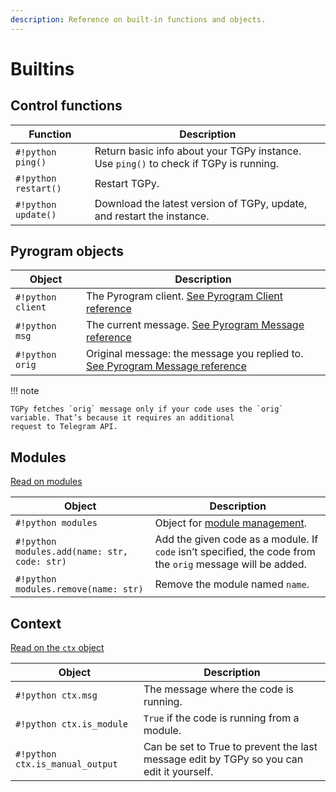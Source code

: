 ```yaml
---
description: Reference on built-in functions and objects.
---
```


# Builtins

## Control functions

| Function             | Description                                                                           |
|----------------------|---------------------------------------------------------------------------------------|
| `#!python ping()`    | Return basic info about your TGPy instance. Use `ping()` to check if TGPy is running. |
| `#!python restart()` | Restart TGPy.                                                                         |
| `#!python update()`  | Download the latest version of TGPy, update, and restart the instance.                |

## Pyrogram objects

| Object            | Description                                                                                                                                                         |
|-------------------|---------------------------------------------------------------------------------------------------------------------------------------------------------------------|
| `#!python client` | The Pyrogram client. [See Pyrogram Client reference](https://docs.pyrogram.org/api/client)                                    |
| `#!python msg`    | The current message. [See Pyrogram Message reference](https://docs.pyrogram.org/api/types/message)                          |
| `#!python orig`   | Original message: the message you replied to. [See Pyrogram Message reference](https://docs.pyrogram.org/api/types/message) |

!!! note

    TGPy fetches `orig` message only if your code uses the `orig` variable. That’s because it requires an additional
    request to Telegram API.

## Modules

[Read on modules](/extensibility/modules/)

| Object                                       | Description                                                                                                |
|----------------------------------------------|------------------------------------------------------------------------------------------------------------|
| `#!python modules`                           | Object for [module management](/extensibility/modules/#manage-modules).                                                 |
| `#!python modules.add(name: str, code: str)` | Add the given code as a module. If `code` isn’t specified, the code from the `orig` message will be added. |
| `#!python modules.remove(name: str)`         | Remove the module named `name`.                                                                            |

## Context

[Read on the `ctx` object](../extensibility/context.md)

| Object                          | Description                                                                              |
|---------------------------------|------------------------------------------------------------------------------------------|
| `#!python ctx.msg`              | The message where the code is running.                                                   |
| `#!python ctx.is_module`        | `True` if the code is running from a module.                                             |
| `#!python ctx.is_manual_output` | Can be set to True to prevent the last message edit by TGPy so you can edit it yourself. |
